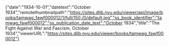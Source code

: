 {"date":"1934-10-01","datetext":"October 1934","remotethumbnailpath":"https://sites.dlib.nyu.edu/viewer/api/image/books/tamwag_fawf000012/1/full/150,/0/default.jpg","ss_book_identifier":"tamwag_fawf000012","ss_publication_date_text":"October 1934","title":"The Fight Against War and Fascism, October 1934","viewerURL":"https://sites.dlib.nyu.edu/viewer/books/tamwag_fawf000012"}